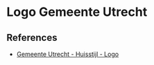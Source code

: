 # Logo Gemeente Utrecht

## References

- [Gemeente Utrecht - Huisstijl - Logo](https://huisstijl.utrecht.nl/basiselementen/logo/)
